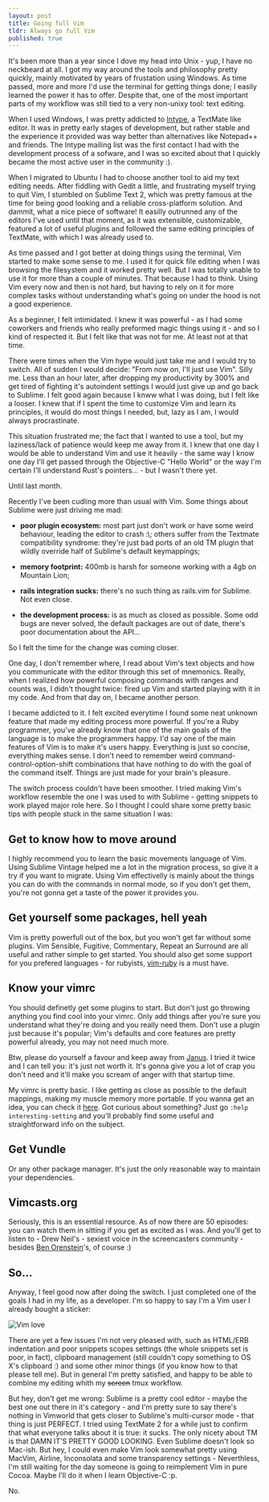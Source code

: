 ```yaml
---
layout: post
title: Going full Vim
tldr: Always go full Vim
published: true
---
```


It's been more than a year since I dove my head into Unix - yup, I have no
neckbeard at all. I got my way around the tools and philosophy pretty quickly,
mainly motivated by years of frustation using Windows. As time passed, more and
more I'd use the terminal for getting things done; I easily learned the power
it has to offer. Despite that, one of the most important parts of my workflow
was still tied to a very non-unixy tool: text editing.

When I used Windows, I was pretty addicted to [Intype](//inotai.com/intype), a
TextMate like editor. It was in pretty early stages of development, but rather
stable and the experience it provided was way better than alternatives like
Notepad++ and friends. The Intype mailing list was the first contact I had with
the development process of a sofware, and I was so excited about that I quickly
became the most active user in the community :).

When I migrated to Ubuntu I had to choose another tool to aid my text editing
needs. After fiddling with Gedit a little, and frustrating myself trying to quit
Vim, I stumbled on Sublime Text 2, which was pretty famous at the time for
being good looking and a reliable cross-platform solution. And dammit, what a
nice piece of software! It easilly outrunned any of the editors I've used until
that moment, as it was extensible, customizable, featured a lot of useful
plugins and followed the same editing principles of TextMate, with which I was
already used to.

As time passed and I got better at doing things using the terminal, Vim started
to make some sense to me. I used it for quick file editing when I was browsing
the filesystem and it worked pretty well. But I was totally unable to use it
for more than a couple of minutes. That because I had to think. Using Vim every
now and then is not hard, but having to rely on it for more complex tasks
without understanding what's going on under the hood is not a good experience.

As a beginner, I felt intimidated. I knew it was powerful - as I had some
coworkers and friends who really preformed magic things using it - and so I
kind of respected it. But I felt like that was not for me. At least not at that
time.

There were times when the Vim hype would just take me and I would try to
switch. All of sudden I would decide: "From now on, I'll just use Vim". Silly
me. Less than an hour later, after dropping my productivity by 300% and get
tired of fighting it's autoindent settings I would just give up and go back to
Sublime. I felt good again because I knww what I was doing, but I felt like a
looser. I knew that if I spent the time to customize Vim and learn its
principles, it would do most things I needed, but, lazy as I am, I would always
procrastinate.

This situation frustrated me; the fact that I wanted to use a tool, but my
laziness/lack of patience would keep me away from it. I knew that one day I
would be able to understand Vim and use it heavily - the same way I know one
day I'll get passed through the Objective-C "Hello World" or the way I'm
certain I'll understand Rust's pointers... - but I wasn't there yet.

Until last month.

Recently I've been cudling more than usual with Vim. Some things about Sublime
were just driving me mad:

  * <p>
      <strong>poor plugin ecosystem:</strong> most part just don't work or have some weird
      behaviour, leading the editor to crash :\; others suffer from the
      Textmate compatibility syndrome: they're just bad ports of an old TM plugin
      that wildly override half of Sublime's default keymappings;
    </p>

  * <p>
      <strong>memory footprint:</strong> 400mb is harsh for someone working with a 4gb on Mountain
      Lion;
    </p>

  * <p>
      <strong>rails integration sucks:</strong> there's no such thing as
      rails.vim for Sublime. Not even close.
    </p>

  * <p>
      <strong>the development process:</strong> is as much as closed as
      possible. Some odd bugs are never solved, the default packages are out of
      date, there's poor documentation about the API...
    </p>

So I felt the time for the change was coming closer.

One day, I don't remember where, I read about Vim's text objects and how you
communicate with the editor through this set of mnemonics. Really, when I
realized how powerful composing commands with ranges and counts was, I didn't
thought twice: fired up Vim and started playing with it in my code. And from
that day on, I became another person.

I became addicted to it. I felt excited everytime I found some neat unknown
feature that made my editing process more powerful. If you're a Ruby
programmer, you've already know that one of the main goals of the language is
to make the programmers happy. I'd say one of the main features of Vim is to
make it's users happy. Everything is just so concise, everything makes sense.
I don't need to remember weird command-control-option-shift combinations that
have nothing to do with the goal of the command itself. Things are just made
for your brain's pleasure.

The switch process couldn't have been smoother. I tried making Vim's workflow
resemble the one I was used to with Sublime - getting snippets to work played
major role here. So I thought I could share some pretty basic tips with people
stuck in the same situation I was:

## Get to know how to move around

I highly recommend you to learn the basic movements language of Vim. Using
Sublime Vintage helped me a lot in the migration process, so give it a try if
you want to migrate. Using Vim effectivelly is mainly about the things you can
do with the commands in normal mode, so if you don't get them, you're not
gonna get a taste of the power it provides you.

## Get yourself some packages, hell yeah

Vim is pretty powerfull out of the box, but you won't get far without some
plugins. Vim Sensible, Fugitive, Commentary, Repeat an Surround are all useful
and rather simple to get started. You should also get some support for you
prefered languages - for rubyists, [vim-ruby](//github.com/vim-ruby/vim-ruby)
is a must have.

## Know your vimrc

You should definetly get some plugins to start. But don't just go throwing
anything you find cool into your vimrc. Only add things after you're sure you
understand what they're doing and you really need them.  Don't use a plugin just
because it's popular; Vim's defaults and core features are pretty powerful
already, you may not need much more.

Btw, please do yourself a favour and keep away from
[Janus](https://github.com/carlhuda/janus). I tried it twice and I can tell
you: it's just not worth it. It's gonna give you a lot of crap you don't need
and it'll make you scream of anger with that startup time.

My vimrc is pretty basic. I like getting as close as possible to the default
mappings, making my muscle memory more portable. If you wanna get an idea, you
can check it
[here](//github.com/fuadsaud/J.A.R.V.I.S/blob/master/vim).
Got curious about something? Just go `:help interesting-setting` and you'll
probably find some useful and straightforward info on the subject.

## Get Vundle

Or any other package manager. It's just the only reasonable way to maintain
your dependencies.

## Vimcasts.org

Seriously, this is an essential resource. As of now there are 50 episodes: you
can watch them in sitting if you get as excited as I was. And you'll get to
listen to - Drew Neil's - sexiest voice in the screencasters community -
besides [Ben Orenstein](//twitter.com/r00k)'s, of course :)

## So...

Anyway, I feel good now after doing the switch. I just completed one of the
goals I had in my life, as a developer. I'm so happy to say I'm a Vim user I
already bought a sticker:

![Vim love](http://i.imgur.com/mzypjfN.png)

There are yet a few issues I'm not very pleased with, such as HTML/ERB
indentation and poor snippets scopes settings (the whole snippets set is poor,
in fact), clipboard management (still couldn't copy something to OS X's
clipboard :\) and some other minor things (if you know how to that please tell
me). But in general I'm pretty satisfied, and happy to be able to combine my
editing whith my <del>screen</del> tmux workflow.

But hey, don't get me wrong: Sublime is a pretty cool editor - maybe the best
one out there in it's category - and I'm pretty sure to say there's nothing in
Vimworld that gets closer to Sublime's multi-cursor mode - that thing is just
PERFECT. I tried using TextMate 2 for a while just to confirm that what
everyone talks about it is true: it sucks. The only nicety about TM is that
DAMN IT'S PRETTY GOOD LOOKING. Even Sublime doesn't look so Mac-ish. But hey, I
could even make Vim look somewhat pretty using MacVim, Airline, Inconsolata and
some transparency settings - Neverthless, I'm still waiting for the day someone
is going to reimplement Vim in pure Cocoa. Maybe I'll do it when I learn
Objective-C :p.

No.
